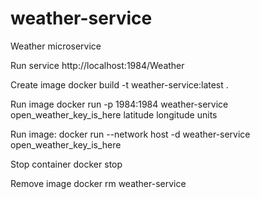 # weather-service
Weather microservice

Run service
http://localhost:1984/Weather

Create image
docker build -t weather-service:latest .

Run image
docker run -p 1984:1984 weather-service open_weather_key_is_here latitude longitude units

Run image:
docker run --network host -d weather-service open_weather_key_is_here

Stop container
docker stop

Remove image
docker rm weather-service